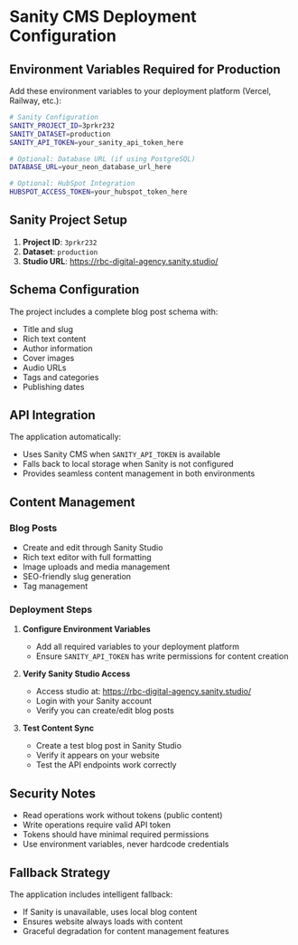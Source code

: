 # Sanity CMS Deployment Configuration

## Environment Variables Required for Production

Add these environment variables to your deployment platform (Vercel, Railway, etc.):

```bash
# Sanity Configuration
SANITY_PROJECT_ID=3prkr232
SANITY_DATASET=production
SANITY_API_TOKEN=your_sanity_api_token_here

# Optional: Database URL (if using PostgreSQL)
DATABASE_URL=your_neon_database_url_here

# Optional: HubSpot Integration
HUBSPOT_ACCESS_TOKEN=your_hubspot_token_here
```

## Sanity Project Setup

1. **Project ID**: `3prkr232`
2. **Dataset**: `production`
3. **Studio URL**: https://rbc-digital-agency.sanity.studio/

## Schema Configuration

The project includes a complete blog post schema with:
- Title and slug
- Rich text content
- Author information
- Cover images
- Audio URLs
- Tags and categories
- Publishing dates

## API Integration

The application automatically:
- Uses Sanity CMS when `SANITY_API_TOKEN` is available
- Falls back to local storage when Sanity is not configured
- Provides seamless content management in both environments

## Content Management

### Blog Posts
- Create and edit through Sanity Studio
- Rich text editor with full formatting
- Image uploads and media management
- SEO-friendly slug generation
- Tag management

### Deployment Steps

1. **Configure Environment Variables**
   - Add all required variables to your deployment platform
   - Ensure `SANITY_API_TOKEN` has write permissions for content creation

2. **Verify Sanity Studio Access**
   - Access studio at: https://rbc-digital-agency.sanity.studio/
   - Login with your Sanity account
   - Verify you can create/edit blog posts

3. **Test Content Sync**
   - Create a test blog post in Sanity Studio
   - Verify it appears on your website
   - Test the API endpoints work correctly

## Security Notes

- Read operations work without tokens (public content)
- Write operations require valid API token
- Tokens should have minimal required permissions
- Use environment variables, never hardcode credentials

## Fallback Strategy

The application includes intelligent fallback:
- If Sanity is unavailable, uses local blog content
- Ensures website always loads with content
- Graceful degradation for content management features